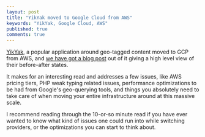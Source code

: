 ```yaml
---
layout: post
title: "YikYak moved to Google Cloud from AWS"
keywords: "YikYak, Google Cloud, AWS"
published: true
comments: true
---
```


[YikYak](https://www.yikyak.com/home), a popular application around geo-tagged content moved to GCP from AWS, and [we have got a blog post](https://medium.com/yik-yak-eng/migration-to-google-cloud-platform-overview-9b5e5c17c368) out of it giving a high level view of their before-after states.

It makes for an interesting read and addresses a few issues, like AWS pricing tiers, PHP weak typing related issues, performance optimizations to be had from Google's geo-querying tools, and things you absolutely need to take care of when moving your entire infrastructure around at this massive scale.

I recommend reading through the 10-or-so minute read if you have ever wanted to know what kind of issues one could run into while switching providers, or the optimizations you can start to think about.
